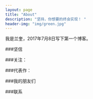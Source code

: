 ```yaml
---
layout: page
title: "About"
description: "坚持，你想要的终会实现！ "
header-img: "img/green.jpg"
---
```


我是兰奎，2017年7月8日写下第一个博客。


###坚信


###关注：


###代表作：


###我的朋友们


###联系





